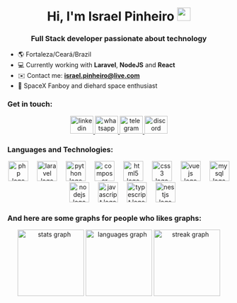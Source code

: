 <h1 align="center">
  Hi, I'm Israel Pinheiro <img src="https://raw.githubusercontent.com/aemmadi/aemmadi/master/wave.gif" width="30px" />
</h1>
<h3 align="center">Full Stack developer passionate about technology</h3>

- :earth_americas: Fortaleza/Ceará/Brazil
- :computer: Currently working with **Laravel**, **NodeJS** and **React**
- :envelope: Contact me: **israel.pinheiro@live.com**
- :rocket: SpaceX Fanboy and diehard space enthusiast

<h3 style="text-align: left">Get in touch:</h3>
<div align="center">
  <a href="https://www.linkedin.com/in/israelpinheiro/" target="_blank">
    <img src="https://raw.githubusercontent.com/maurodesouza/profile-readme-generator/master/src/assets/icons/social/linkedin/default.svg" width="52" height="40" alt="linkedin logo" />
  </a>
  <a href="https://api.whatsapp.com/send?phone=5585991520250" target="_blank">
    <img src="https://raw.githubusercontent.com/maurodesouza/profile-readme-generator/master/src/assets/icons/social/whatsapp/default.svg" width="52" height="40" alt="whatsapp logo" />
  </a>
  <a href="https://t.me/israelrpinheiro" target="_blank">
    <img src="https://raw.githubusercontent.com/maurodesouza/profile-readme-generator/master/src/assets/icons/social/telegram/default.svg" width="52" height="40" alt="telegram logo" />
  </a>
  <a href="IsraelZero#8960" target="_blank">
    <img src="https://raw.githubusercontent.com/maurodesouza/profile-readme-generator/master/src/assets/icons/social/discord/default.svg" width="52" height="40" alt="discord logo" />
  </a>
</div>

<h3 style="text-align: left">Languages and Technologies:</h3>
<div align="center">
  <img src="https://skillicons.dev/icons?i=php" height="45" alt="php logo" />
  <img width="12" />
  <img src="https://cdn.simpleicons.org/laravel/FF2D20" height="45" alt="laravel logo" />
  <img width="12" />
  <img src="https://cdn.jsdelivr.net/gh/devicons/devicon/icons/python/python-original.svg" height="45" alt="python logo" />
  <img width="12" />
  <img src="https://cdn.jsdelivr.net/gh/devicons/devicon/icons/composer/composer-original.svg" height="45" alt="composer logo" />
  <img width="12" />
  <img src="https://cdn.jsdelivr.net/gh/devicons/devicon/icons/html5/html5-original.svg" height="45" alt="html5 logo" />
  <img width="12" />
  <img src="https://cdn.jsdelivr.net/gh/devicons/devicon/icons/css3/css3-original.svg" height="45" alt="css3 logo" />
  <img width="12" />
  <img src="https://cdn.jsdelivr.net/gh/devicons/devicon/icons/vuejs/vuejs-original.svg" height="45" alt="vuejs logo" />
  <img width="12" />
  <img src="https://cdn.simpleicons.org/mysql/4479A1" height="45" alt="mysql logo" />
  <img width="12" />
  <img src="https://cdn.simpleicons.org/nodedotjs/339933" height="45" alt="nodejs logo" />
  <img width="12" />
  <img src="https://cdn.jsdelivr.net/gh/devicons/devicon/icons/javascript/javascript-original.svg" height="45" alt="javascript logo" />
  <img width="12" />
  <img src="https://cdn.jsdelivr.net/gh/devicons/devicon/icons/typescript/typescript-original.svg" height="45" alt="typescript logo" />
  <img width="12" />
  <img src="https://cdn.jsdelivr.net/gh/devicons/devicon/icons/nestjs/nestjs-plain.svg" height="45" alt="nestjs logo" />
</div>

<h3 style="text-align: left">And here are some graphs for people who likes graphs:</h3>
<div align="center">
  <img src="https://github-readme-stats.vercel.app/api?username=IsraelPinheiro&hide_title=false&hide_rank=false&show_icons=true&include_all_commits=true&count_private=true&disable_animations=false&theme=github_dark&locale=en&hide_border=true&order=1" height="150" alt="stats graph" />
  <img src="https://github-readme-stats.vercel.app/api/top-langs?username=IsraelPinheiro&locale=en&hide_title=false&layout=compact&card_width=320&langs_count=5&theme=github_dark&hide_border=true&order=2" height="150" alt="languages graph" />
  <img src="https://streak-stats.demolab.com?user=IsraelPinheiro&locale=en&mode=weekly&theme=github_dark&hide_border=true&border_radius=5&order=3" height="150" alt="streak graph" />
</div>
